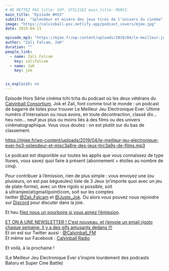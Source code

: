 ```yaml
---
# NE METTEZ PAS title: SVP. UTILISEZ main_title: MERCI.
main_title: "Episode #HS3"
subtitle:  "Splendeur et misère des jeux tirés de l’univers du cinéma"
image: "https://calvinball-poc.netlify.app/podcast_covers/mjee.jpg"
date: 2019-04-11

episode_mp3: "https://mjee.fr/wp-content/uploads/2019/04/le-meilleur-jeu-electronique-ever-hs3-splendeur-et-misc3a8re-des-jeux-tirc3a9s-de-films.mp3"
author: "Zali Falcam, JoK"
duration: ""
people_link: 
  - name: Zali Falcam
    key: zalifalcam
  - name: JoK
    key: jok


is_explicit: no
---
```


<PodcastHeader/>

<!-- ECRIRE LA DESCRIPTION DE L'EPISODE SOUS CETTE LIGNE -->
<p>Episode Hors Série cinéma tchi tcha du podcast où les deux vétérans du <a href="https://calvinballradio.wordpress.com/" rel="nofollow">Calvinball Consortium</a>, Jok et Zali, font comme tout le monde : un podcast de bagarre de listes pour trouver&nbsp;Le Meilleur Jeu Electronique Ever. Ultime numéro d’intersaison ou nous avons, en toute décontraction, classé dix… heu non… neuf jeux plus ou moins liés à des films ou des univers cinématographique. Vous vous doutez : on est plutôt sur du bas de classement.</p>
<p><a href="https://mjee.fr/wp-content/uploads/2019/04/le-meilleur-jeu-electronique-ever-hs3-splendeur-et-misc3a8re-des-jeux-tirc3a9s-de-films.mp3" rel="nofollow">https://mjee.fr/wp-content/uploads/2019/04/le-meilleur-jeu-electronique-ever-hs3-splendeur-et-misc3a8re-des-jeux-tirc3a9s-de-films.mp3</a></p>
<p>Le podcast est disponible sur toutes les applis que vous connaissez de type Itunes, vous savez quoi faire à présent (abonnement + étoiles au nombre de cinq).</p>
<p>Pour contribuer à l’émission, rien de plus simple : vous envoyez une (ou plusieurs, on est pas bégueules) liste de&nbsp;3 Jeux&nbsp;(n’importe quoi avec&nbsp;un jeu de plate-forme), avec un titre rigolo si possible, soit à&nbsp;ultramjee(at)gmail(point)com, soit sur les comptes twitter&nbsp;<a href="https://twitter.com/Zali_Falcam" rel="nofollow">@Zali_Falcam</a>&nbsp;et&nbsp;<a href="https://twitter.com/Juste_JoK" rel="nofollow">@Juste_Jok</a>.&nbsp;Ou alors vous pouvez nous rejoindre sur&nbsp;<a href="https://discord.gg/4RnA9v7" rel="nofollow">Discord</a>&nbsp;pour discuter dans la joie.</p>
<p>Et heu <a href="https://fr.tipeee.com/calvinball" rel="nofollow">filez nous un pourboire si vous aimez l’émission</a>.</p>
<p><a href="https://twitter.us7.list-manage.com/subscribe?u=da574416b45d27907fa2cb271&amp;id=47a77c6791" rel="nofollow">ET ON A UNE NEWSLETTER ! C’est nouveau, et j’envoie un email rigolo chaque semaine. Il y a des gifs amusants dedans !!!</a><br>
Et on est sur Twitter aussi :&nbsp;<a href="https://twitter.com/Calvinball_FM?lang=fr" rel="nofollow">@Calvinball_FM</a><br>
Et même sur Facebook : <a href="https://www.facebook.com/CalvinballRadio" rel="nofollow">Calvinball Radio</a></p>
<p>Et voilà, à la prochaine !</p>
<p>(Le Meilleur Jeu Electronique Ever s’inspire lourdement des podcasts Batoru et Super Cine Battle)</p>



